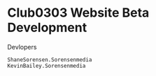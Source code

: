 # Club0303 Website Beta Development

Devlopers
```
ShaneSorensen.Sorensenmedia
KevinBailey.Sorensenmedia
```
